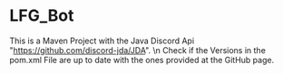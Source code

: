 # LFG_Bot

This is a Maven Project with the Java Discord Api "https://github.com/discord-jda/JDA". \n Check if the Versions in the pom.xml File are up to date with the ones provided at the GitHub page.
